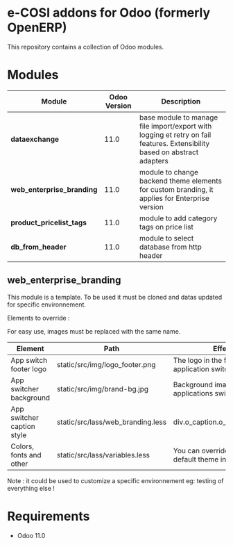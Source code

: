 e-COSI addons for Odoo (formerly OpenERP)
========================

This repository contains a collection of Odoo modules.

# Modules

| Module | Odoo Version | Description |
| --- | --- | --- |
| **dataexchange** | 11.0 | base module to manage file import/export with logging et retry on fail features. Extensibility based on abstract adapters |
| **web_enterprise_branding** | 11.0 | module to change backend  theme elements for custom branding, it applies for Enterprise version |
| **product_pricelist_tags** | 11.0 | module to add category tags on price list
| **db_from_header** | 11.0 | module to select database from http header |

## web_enterprise_branding

This module is a template. To be used it must be cloned and datas updated for specific environnement.

Elements to override :

For easy use, images must be replaced with the same name.

| Element | Path | Effect |
| --- | --- | --- |
| App switch footer logo | static/src/img/logo_footer.png | The logo in the footer of application switcher |
| App switcher background | static/src/img/brand-bg.jpg | Background image for applications switcher |
| App switcher caption style | static/src/lass/web_branding.less | div.o_caption.o_caption_brand
| Colors, fonts and other | static/src/lass/variables.less | You can override any var of default theme in this file |


Note : it could be used to customize a specific environnement eg: testing of everything else !

# Requirements

* Odoo 11.0
